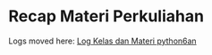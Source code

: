 # Recap Materi Perkuliahan
Logs moved here: [Log Kelas dan Materi python6an](https://owncloud.luqmanr.xyz/s/UVY6NtQDV6oFy76)